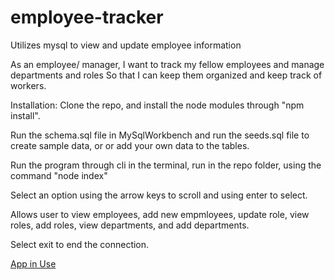 # employee-tracker
Utilizes mysql to view and update employee information

As an employee/ manager,
I want to track my fellow employees and manage departments and roles
So that I can keep them organized and keep track of workers.

Installation:
Clone the repo, and install the node modules through "npm install".

Run the schema.sql file in MySqlWorkbench and run the seeds.sql file to create sample data, or or add your own data to the tables.

Run the program through cli in the terminal, run in the repo folder, using the command "node index"

Select an option using the arrow keys to scroll and using enter to select.

Allows user to view employees, add new empmloyees, update role, view roles, add roles, view departments, and add departments.

Select exit to end the connection.

<a href="./assets/employee-tracker-screenshot">App in Use</a>